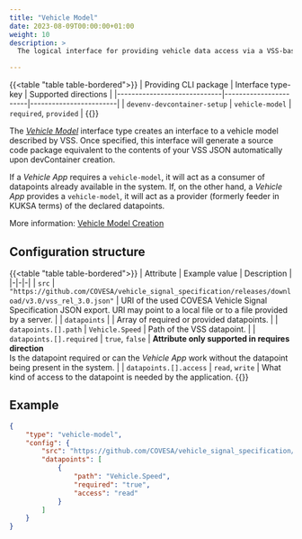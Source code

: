 ```yaml
---
title: "Vehicle Model"
date: 2023-08-09T00:00:00+01:00
weight: 10
description: >
  The logical interface for providing vehicle data access via a VSS-based vehicle model.

---
```


{{<table "table table-bordered">}}
| Providing CLI package       | Interface type-key    | Supported directions   |
|-----------------------------|-----------------------|------------------------|
| `devenv-devcontainer-setup` | `vehicle-model`       | `required`, `provided` |
{{</table>}}

The [_Vehicle Model_](/docs/concepts/development_model/#vehicle-models) interface type creates an interface to a vehicle model described by VSS. Once specified, this interface will generate a source code package equivalent to the contents of your VSS JSON automatically upon devContainer creation.

If a _Vehicle App_ requires a `vehicle-model`, it will act as a consumer of datapoints already available in the system. If, on the other hand, a _Vehicle App_ provides a `vehicle-model`, it will act as a provider (formerly feeder in KUKSA terms) of the declared datapoints.

More information: [Vehicle Model Creation](/docs/tutorials/vehicle_model_creation/)

## Configuration structure

{{<table "table table-bordered">}}
| Attribute | Example value | Description |
|-|-|-|
| `src` | `"https://github.com/COVESA/vehicle_signal_specification/releases/download/v3.0/vss_rel_3.0.json"` | URI of the used COVESA Vehicle Signal Specification JSON export. URI may point to a local file or to a file provided by a server. |
| `datapoints` | | Array of required or provided datapoints. |
| `datapoints.[].path` | `Vehicle.Speed` | Path of the VSS datapoint. |
| `datapoints.[].required` | `true`, `false` | **Attribute only supported in requires direction**<br/>Is the datapoint required or can the _Vehicle App_ work without the datapoint being present in the system. |
| `datapoints.[].access` |  `read`, `write` | What kind of access to the datapoint is needed by the application.
{{</table>}}

## Example

```json
{
    "type": "vehicle-model",
    "config": {
        "src": "https://github.com/COVESA/vehicle_signal_specification/releases/download/v3.0/vss_rel_3.0.json",
        "datapoints": [
            {
                "path": "Vehicle.Speed",
                "required": "true",
                "access": "read"
            }
        ]
    }
}
```
